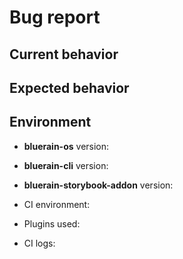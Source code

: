 # Bug report

## Current behavior

<!-- Describe how the issue manifests. -->

## Expected behavior

<!-- Describe what the desired behavior would be. -->

## Environment

- **bluerain-os** version: 
- **bluerain-cli** version: 
- **bluerain-storybook-addon** version:

- CI environment: <!-- CI service name -->
- Plugins used: <!-- List bluerain plugins used if any with version -->
- CI logs: <!-- link to your CI logs or semantic-release logs -->
